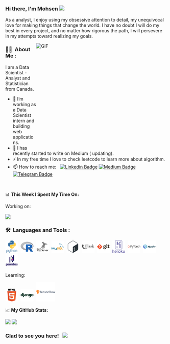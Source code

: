 
### Hi there, I'm Mohsen <img src="https://media.giphy.com/media/hvRJCLFzcasrR4ia7z/giphy.gif" width="25"> </samp>


As a analyst, I enjoy using my obsessive attention to detail, my unequivocal love for making things that change the world. I have no doubt I will do my best in every project, and no matter how rigorous the path, I will persevere in my attempts toward realizing my goals.

<img align="right" alt="GIF" src="https://media.giphy.com/media/dWesBcTLavkZuG35MI/giphy.gif?raw=true" width="408" height="318" />
  

### :man_technologist: &nbsp;About Me :

I am a Data Scientist - Analyst and Statistician from Canada. 

- 🔭 I’m working as a Data Scientist intern and building web applications.
- 🌱 I has recently started to write on Medium ( updating).
- ⚡ In my free time I love to check leetcode to learn more about algorithm.
- 📫 How to reach me: &nbsp; [![Linkedin Badge](https://img.shields.io/badge/-LinkedIn-0e76a8?style=flat-square&logo=Linkedin&logoColor=white)](https://linkedin.com/in/mbahremani)
[![Medium Badge](https://img.shields.io/badge/medium-%2312100E.svg?&style=for-square&logo=medium&logoColor=white)](https://....medium.com/)
[![Telegram Badge](https://img.shields.io/badge/-Telegram-0088cc?style=flat-square&logo=Telegram&logoColor=white)](https://t.me/mohsenbahr)
</br>

📊 **This Week I Spent My Time On:**
<!--START_SECTION:waka-->

<!--END_SECTION:waka-->

Working on: 

<a href="https://github.com/MohsenBah/Credit_risk_prediction">
  <img align="center" src="https://github-readme-stats.vercel.app/api/pin/?username=MohsenBah&repo=Credit_risk_prediction&hide_border=false&&count_private=true&include_all_commits=true"/>
</a>

### 🛠 &nbsp;Languages and Tools :

<p>
<img src="https://github.com/devicons/devicon/blob/master/icons/python/python-original-wordmark.svg" title="python" alt="python" width="40" height="40"/>&nbsp;
<img src="https://github.com/devicons/devicon/blob/master/icons/r/r-original.svg" title="R" alt="R" width="40" height="40"/>&nbsp;
<img src="https://github.com/devicons/devicon/blob/master/icons/microsoftsqlserver/microsoftsqlserver-plain-wordmark.svg " title="microsoftsqlserver" alt="microsoftsqlserver" width="40" height="40"/>&nbsp;
<img src="https://github.com/devicons/devicon/blob/master/icons/mysql/mysql-original-wordmark.svg" title="MySQL"  alt="MySQL" width="40" height="40"/>&nbsp;
<img src="https://github.com/devicons/devicon/blob/master/icons/bash/bash-original.svg" title="Bash" alt="Bash" width="40" height="40"/>&nbsp;
<img src="https://github.com/devicons/devicon/blob/master/icons/flask/flask-original-wordmark.svg" title="Flask" alt="Flask" width="40" height="40"/>&nbsp;
<img src="https://github.com/devicons/devicon/blob/master/icons/git/git-original-wordmark.svg" title="Git" **alt="Git" width="40" height="40"/>&nbsp;
<img src="https://github.com/devicons/devicon/blob/master/icons/heroku/heroku-original-wordmark.svg " title="heroku" alt="Heroku " width="40" height="40"/>&nbsp;
<img src="https://github.com/devicons/devicon/blob/master/icons/pytorch/pytorch-original-wordmark.svg"  title="pytorch" alt="pytorch" width="40" height="40"/>&nbsp;
<img src="https://github.com/devicons/devicon/blob/master/icons/numpy/numpy-original-wordmark.svg"  title="numpy" alt="numpy" width="40" height="40"/>&nbsp;
<img src="https://github.com/devicons/devicon/blob/master/icons/pandas/pandas-original-wordmark.svg"  title="pandas" alt="pandas" width="40" height="40"/>&nbsp;

Learning:

<img src="https://github.com/devicons/devicon/blob/master/icons/html5/html5-original-wordmark.svg" title="HTML5" alt="HTML" width="40" height="40"/>&nbsp;
<img src="https://github.com/devicons/devicon/blob/master/icons/django/django-plain-wordmark.svg " title="django" alt="django" width="40" height="40"/>&nbsp;
<img src="https://github.com/devicons/devicon/blob/master/icons/tensorflow/tensorflow-original-wordmark.svg" title="tensorflow" alt="tensorflow" width="60" height="60"/>&nbsp;

</p>



📈 **My GitHub Stats:**

<p>
  <img height="180em" src="https://github-readme-stats.vercel.app/api?username=Mohsenbah&show_icons=true&hide_border=true&&count_private=true&include_all_commits=true" />
  <img height="180em" src="https://github-readme-stats.vercel.app/api/top-langs/?username=Mohsenbah&exclude_repo=KNN-Image-Classification&show_icons=true&hide_border=true&layout=compact&langs_count=8"/>
</p>






### Glad to see you here! &nbsp; ![](https://visitor-badge.glitch.me/badge?page_id=Mohsenbah.MohsenBah)


